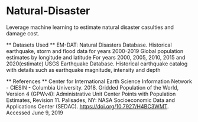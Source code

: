 # Natural-Disaster
Leverage machine learning to estimate natural disaster casulties and damage cost. 

** Datasets Used **
EM-DAT: Natural Disasters Database. Historical earthquake, storm and flood data for years 2000-2019
Global population estimates by longitude and latitude For years 2000, 2005, 2010, 2015 and 2020(estimate)
USGS Earthquake Database. Historical earthquake catalog with details such as earthquake magnitude, intensity and depth

** References **
Center for International Earth Science Information Network - CIESIN - Columbia University. 2018. Gridded Population of the World, Version 4 (GPWv4): Administrative Unit Center Points with Population Estimates, Revision 11. Palisades, NY: NASA Socioeconomic Data and Applications Center (SEDAC). https://doi.org/10.7927/H4BC3WMT. Accessed June 9, 2019
